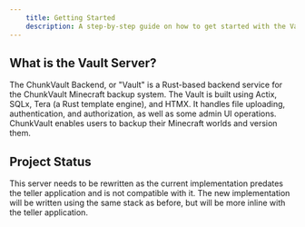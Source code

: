 ```yaml
---
    title: Getting Started
    description: A step-by-step guide on how to get started with the Vault Server.
---
```


## What is the Vault Server?

The ChunkVault Backend, or "Vault" is a Rust-based backend service for the ChunkVault Minecraft backup system. The Vault is built using Actix, SQLx, Tera (a Rust template engine), and HTMX. It handles file uploading, authentication, and authorization, as well as some admin UI operations. ChunkVault enables users to backup their Minecraft worlds and version them.

## Project Status

This server needs to be rewritten as the current implementation predates the teller application and is not compatible with it. The new implementation will be written using the same stack as before, but will be more inline with the teller application.